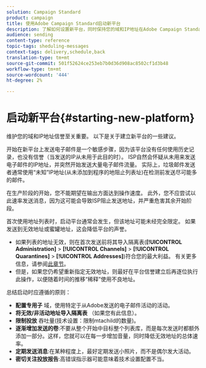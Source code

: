 ```yaml
---
solution: Campaign Standard
product: campaign
title: 使用Adobe Campaign Standard启动新平台
description: 了解如何设置新平台，同时保持您的域和IP地址在Adobe Campaign Standard的声誉。
audience: sending
content-type: reference
topic-tags: sheduling-messages
context-tags: delivery,schedule,back
translation-type: tm+mt
source-git-commit: 501f52624ce253eb7b0d36d908ac8502cf1d3b48
workflow-type: tm+mt
source-wordcount: '444'
ht-degree: 2%

---
```



# 启动新平台{#starting-new-platform}

维护您的域和IP地址信誉至关重要。 以下是关于建立新平台的一些建议。

开始在新平台上发送电子邮件是一个敏感步骤，因为该平台没有任何使用历史记录，也没有信誉（当发送的IP从未用于此目的时）。 ISP自然会怀疑从未用来发送电子邮件的IP地址，并突然开始发送大量电子邮件流量。 实际上，垃圾邮件发送者通常使用“未知”IP地址(从未添加到程序的地阻止列表址)在检测前发送尽可能多的邮件。

在生产阶段的开始，您不能期望在输出方面达到操作速度。 此外，您不应尝试以此速率发送消息，因为这可能会导致ISP阻止发送地址，并严重危害其余开始阶段。

首次使用地址列表时，启动平台通常会发生，但该地址可能未经完全限定。 如果发送到无效地址或蜜罐地址，这会降低平台的声誉。
* 如果列表的地址无效，则在首次发送前将其导入隔离表(**[!UICONTROL Administration]** > **[!UICONTROL Channels]** > **[!UICONTROL Quarantines]** > **[!UICONTROL Addresses]**)符合您的最大利益。 有关更多信息，请参阅[此章节](../../sending/using/understanding-quarantine-management.md#identifying-quarantined-addresses-for-the-entire-platform)。
* 但是，如果您仍希望重新指定无效地址，则最好在平台信誉建立后再逐位执行此操作，以便随着时间的推移“稀释”使用不良地址。

总结启动时应遵循的原则：
* **配置专用子** 域，使用特定于从Adobe发送的电子邮件活动的活动。
* **将无效/非活动地址导入隔离表** （如果您有此信息）。
* **限制投放** 吞吐量(技术设置：限制mtachild的数量)。
* **逐渐增加发送的卷**:不要从整个开始中目标整个列表库，而是每次发送时都额外添加一部分。这样，您就可以在每一步增加音量，同时降低无效地址的总体速率。
* **定期发送消息**:在某种程度上，最好定期发送小照片，而不是偶尔发大活动。
* **密切关注投放报告**:高错误指示器可能意味着技术设置配置不当。
